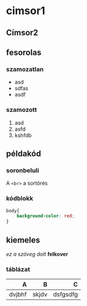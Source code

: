 # cimsor1
## Címsor2

## fesorolas
### szamozatlan
- asd
- sdfas
- asdf

### szamozott

1. asd
2. asfd
3. kshfdb

## példakód

### soronbeluli

A `<br>` a sortörés

### kódblokk
```css
body{
    background-color: red;
}
```
## kiemeles

_ez a szöveg dolt_ __felkover__
### táblázat
|A     |B       |C      |
|-----:|-------:|------:|
|dvjbhf|skjdv    |dsfgsdfg|








